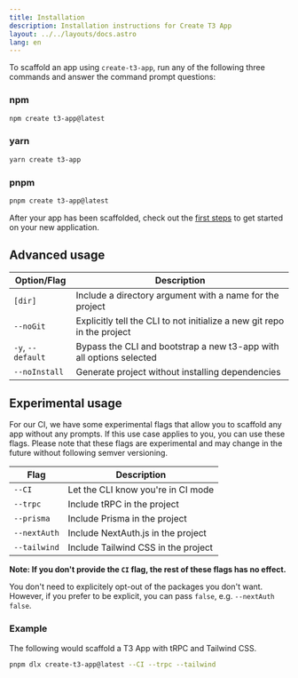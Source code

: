 ```yaml
---
title: Installation
description: Installation instructions for Create T3 App
layout: ../../layouts/docs.astro
lang: en
---
```


To scaffold an app using `create-t3-app`, run any of the following three commands and answer the command prompt questions:

### npm

```bash
npm create t3-app@latest
```

### yarn

```bash
yarn create t3-app
```

### pnpm

```bash
pnpm create t3-app@latest
```

After your app has been scaffolded, check out the [first steps](/en/usage/first-steps) to get started on your new application.

## Advanced usage

| Option/Flag       | Description                                                             |
| ----------------- | ----------------------------------------------------------------------- |
| `[dir]`           | Include a directory argument with a name for the project                |
| `--noGit`         | Explicitly tell the CLI to not initialize a new git repo in the project |
| `-y`, `--default` | Bypass the CLI and bootstrap a new t3-app with all options selected     |
| `--noInstall`     | Generate project without installing dependencies                        |

## Experimental usage

For our CI, we have some experimental flags that allow you to scaffold any app without any prompts. If this use case applies to you, you can use these flags. Please note that these flags are experimental and may change in the future without following semver versioning.

| Flag         | Description                         |
| ------------ | ----------------------------------- |
| `--CI`       | Let the CLI know you're in CI mode  |
| `--trpc`     | Include tRPC in the project         |
| `--prisma`   | Include Prisma in the project       |
| `--nextAuth` | Include NextAuth.js in the project  |
| `--tailwind` | Include Tailwind CSS in the project |

**Note: If you don't provide the `CI` flag, the rest of these flags has no effect.**

You don't need to explicitely opt-out of the packages you don't want. However, if you prefer to be explicit, you can pass `false`, e.g. `--nextAuth false`.

### Example

The following would scaffold a T3 App with tRPC and Tailwind CSS.

```bash
pnpm dlx create-t3-app@latest --CI --trpc --tailwind
```
